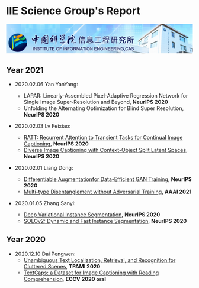 # IIE Science Group's Report

![](./images/banner.png)

## Year 2021

- 2020.02.06 Yan YanYang:

  - LAPAR: Linearly-Assembled Pixel-Adaptive Regression Network for Single Image Super-Resolution and Beyond, **NeurIPS 2020**
  - Unfolding the Alternating Optimization for Blind Super Resolution, **NeurIPS 2020**
- 2020.02.03 Lv Feixiao:
  - [RATT: Recurrent Attention to Transient Tasks for Continual Image Captioning](https://github.com/RuoyuChen10/IIE_group_report/blob/master/2021/2021-02-03-Lv_Feixiao-NeurlPS2020-RATT%20_Recurrent_Attention_to_Transient_Tasks_for_Continual_Image_Captioning.pptx), **NeurIPS 2020**
  - [Diverse Image Captioning with Context-Object Split Latent Spaces](https://github.com/RuoyuChen10/IIE_group_report/blob/master/2021/2021-02-03-Lv_Feixiao-NeurlPS2020-Diverse_Image_Captioning_with_Context-Object_Split_Latent_Spaces.pptx), **NeurIPS 2020**
- 2020.02.01 Liang Dong:
  - [Differentiable Augmentationfor Data-Efficient GAN Training](https://github.com/RuoyuChen10/IIE_group_report/blob/master/2021/2021-02-01-Liang_Dong-NeurIPS2020-Differentiable_Augmentationfor_Data-Efficient_GAN_Training.pdf), **NeurIPS 2020**
  - [Multi-type Disentanglement without Adversarial Training](https://github.com/RuoyuChen10/IIE_group_report/blob/master/2021/2021-02-01-Liang_Dong-AAAI2021_Multi-type_Disentanglement_without_Adversarial_Training.pptx), **AAAI 2021**
- 2020.01.05 Zhang Sanyi:

  - [Deep Variational Instance Segmentation](https://github.com/RuoyuChen10/IIE_group_report/blob/master/2021/2021-01-05-Zhang_Sanyi-NeurIPS2020-Deep_Variational_Instance_Segmentation.pptx), **NeurIPS 2020**
  - [SOLOv2: Dynamic and Fast Instance Segmentation](https://github.com/RuoyuChen10/IIE_group_report/blob/master/2021/2021-01-05-Zhang_Sanyi-NeurIPS2020-SOLOv2_Dynamic_and_Fast_Instance_Segmentation.pptx), **NeurIPS 2020**

## Year 2020

- 2020.12.10 Dai Pengwen:
  - [Unambiguous Text Localization, Retrieval, and Recognition for Cluttered Scenes](./2020/2020-12-10-Dai_Pengwen-TPAMI2020-Unambiguous_Text_Localization_Retrieval_and_Recognition_for_Cluttered_Scenes.pptx), **TPAMI 2020**
  - [TextCaps: a Dataset for Image Captioning with Reading Comprehension](./2020/2020-12-10-Dai_Pengwen-ECCV2020-TextCaps_a_Dataset_for_Image_Captioning_with_Reading_Comprehension.pptx), **ECCV 2020 oral**

